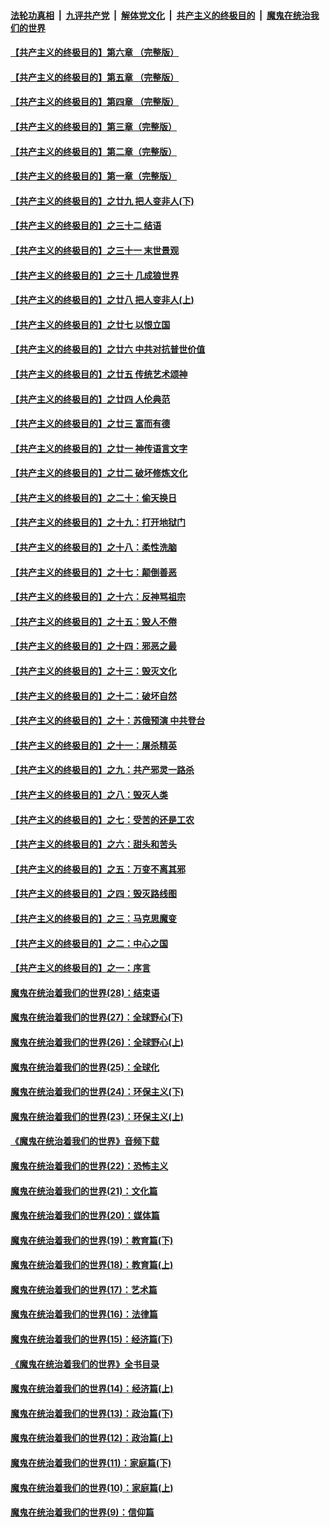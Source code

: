 ####  [法轮功真相](../../../../basic/blob/master/README.md?t=09262313) &nbsp;|&nbsp; [九评共产党](../../../../9ping.md/blob/master/README.md?t=09262313) &nbsp;|&nbsp; [解体党文化](../../../../jtdwh.md/blob/master/README.md?t=09262313)  &nbsp;|&nbsp; [共产主义的终极目的](../../../../gczydzjmd.md/blob/master/README.md?t=09262313) &nbsp;|&nbsp; [魔鬼在统治我们的世界](../../../../mgztzwmdsj.md/blob/master/README.md?t=09262313) 

#### [【共产主义的终极目的】第六章 （完整版）](../pages/nsc422/n11428913.md?t=09262313) 

#### [【共产主义的终极目的】第五章 （完整版）](../pages/nsc422/n11428912.md?t=09262313) 

#### [【共产主义的终极目的】第四章 （完整版）](../pages/nsc422/n11428907.md?t=09262313) 

#### [【共产主义的终极目的】第三章（完整版）](../pages/nsc422/n11428848.md?t=09262313) 

#### [【共产主义的终极目的】第二章（完整版）](../pages/nsc422/n11428831.md?t=09262313) 

#### [【共产主义的终极目的】第一章（完整版）](../pages/nsc422/n11417651.md?t=09262313) 

#### [【共产主义的终极目的】之廿九 把人变非人(下)](../pages/nsc422/n11344140.md?t=09262313) 

#### [【共产主义的终极目的】之三十二 结语](../pages/nsc422/n11360535.md?t=09262313) 

#### [【共产主义的终极目的】之三十一 末世景观](../pages/nsc422/n11351129.md?t=09262313) 

#### [【共产主义的终极目的】之三十 几成狼世界](../pages/nsc422/n11348280.md?t=09262313) 

#### [【共产主义的终极目的】之廿八 把人变非人(上)](../pages/nsc422/n11340492.md?t=09262313) 

#### [【共产主义的终极目的】之廿七 以恨立国](../pages/nsc422/n11336944.md?t=09262313) 

#### [【共产主义的终极目的】之廿六 中共对抗普世价值](../pages/nsc422/n11324785.md?t=09262313) 

#### [【共产主义的终极目的】之廿五 传统艺术颂神](../pages/nsc422/n11296396.md?t=09262313) 

#### [【共产主义的终极目的】之廿四 人伦典范](../pages/nsc422/n11296397.md?t=09262313) 

#### [【共产主义的终极目的】之廿三 富而有德](../pages/nsc422/n11283598.md?t=09262313) 

#### [【共产主义的终极目的】之廿一 神传语言文字](../pages/nsc422/n11263265.md?t=09262313) 

#### [【共产主义的终极目的】之廿二 破坏修炼文化](../pages/nsc422/n11245728.md?t=09262313) 

#### [【共产主义的终极目的】之二十：偷天换日](../pages/nsc422/n11238846.md?t=09262313) 

#### [【共产主义的终极目的】之十九：打开地狱门](../pages/nsc422/n11206376.md?t=09262313) 

#### [【共产主义的终极目的】之十八：柔性洗脑](../pages/nsc422/n11199994.md?t=09262313) 

#### [【共产主义的终极目的】之十七：颠倒善恶](../pages/nsc422/n11179782.md?t=09262313) 

#### [【共产主义的终极目的】之十六：反神骂祖宗](../pages/nsc422/n11166798.md?t=09262313) 

#### [【共产主义的终极目的】之十五：毁人不倦](../pages/nsc422/n11166792.md?t=09262313) 

#### [【共产主义的终极目的】之十四：邪恶之最](../pages/nsc422/n11150249.md?t=09262313) 

#### [【共产主义的终极目的】之十三：毁灭文化](../pages/nsc422/n11135227.md?t=09262313) 

#### [【共产主义的终极目的】之十二：破坏自然](../pages/nsc422/n11135214.md?t=09262313) 

#### [【共产主义的终极目的】之十：苏俄预演 中共登台](../pages/nsc422/n11118424.md?t=09262313) 

#### [【共产主义的终极目的】之十一：屠杀精英](../pages/nsc422/n11118442.md?t=09262313) 

#### [【共产主义的终极目的】之九：共产邪灵一路杀](../pages/nsc422/n11114139.md?t=09262313) 

#### [【共产主义的终极目的】之八：毁灭人类](../pages/nsc422/n11108503.md?t=09262313) 

#### [【共产主义的终极目的】之七：受苦的还是工农](../pages/nsc422/n11101809.md?t=09262313) 

#### [【共产主义的终极目的】之六：甜头和苦头](../pages/nsc422/n11096971.md?t=09262313) 

#### [【共产主义的终极目的】之五：万变不离其邪](../pages/nsc422/n11091285.md?t=09262313) 

#### [【共产主义的终极目的】之四：毁灭路线图](../pages/nsc422/n11086284.md?t=09262313) 

#### [【共产主义的终极目的】之三：马克思魔变](../pages/nsc422/n11061941.md?t=09262313) 

#### [【共产主义的终极目的】之二：中心之国](../pages/nsc422/n11047728.md?t=09262313) 

#### [【共产主义的终极目的】之一：序言](../pages/nsc422/n11086077.md?t=09262313) 

#### [魔鬼在统治着我们的世界(28)：结束语](../pages/nsc422/n10936246.md?t=09262313) 

#### [魔鬼在统治着我们的世界(27)：全球野心(下)](../pages/nsc422/n10928319.md?t=09262313) 

#### [魔鬼在统治着我们的世界(26)：全球野心(上)](../pages/nsc422/n10900318.md?t=09262313) 

#### [魔鬼在统治着我们的世界(25)：全球化](../pages/nsc422/n10788205.md?t=09262313) 

#### [魔鬼在统治着我们的世界(24)：环保主义(下)](../pages/nsc422/n10695307.md?t=09262313) 

#### [魔鬼在统治着我们的世界(23)：环保主义(上)](../pages/nsc422/n10688613.md?t=09262313) 

#### [《魔鬼在统治着我们的世界》音频下载](../pages/nsc422/n10635553.md?t=09262313) 

#### [魔鬼在统治着我们的世界(22)：恐怖主义](../pages/nsc422/n10614727.md?t=09262313) 

#### [魔鬼在统治着我们的世界(21)：文化篇](../pages/nsc422/n10597706.md?t=09262313) 

#### [魔鬼在统治着我们的世界(20)：媒体篇](../pages/nsc422/n10586579.md?t=09262313) 

#### [魔鬼在统治着我们的世界(19)：教育篇(下)](../pages/nsc422/n10564808.md?t=09262313) 

#### [魔鬼在统治着我们的世界(18)：教育篇(上)](../pages/nsc422/n10526970.md?t=09262313) 

#### [魔鬼在统治着我们的世界(17)：艺术篇](../pages/nsc422/n10499093.md?t=09262313) 

#### [魔鬼在统治着我们的世界(16)：法律篇](../pages/nsc422/n10485969.md?t=09262313) 

#### [魔鬼在统治着我们的世界(15)：经济篇(下)](../pages/nsc422/n10469975.md?t=09262313) 

#### [《魔鬼在统治着我们的世界》全书目录](../pages/nsc422/n10464261.md?t=09262313) 

#### [魔鬼在统治着我们的世界(14)：经济篇(上)](../pages/nsc422/n10457370.md?t=09262313) 

#### [魔鬼在统治着我们的世界(13)：政治篇(下)](../pages/nsc422/n10448270.md?t=09262313) 

#### [魔鬼在统治着我们的世界(12)：政治篇(上)](../pages/nsc422/n10444576.md?t=09262313) 

#### [魔鬼在统治着我们的世界(11)：家庭篇(下)](../pages/nsc422/n10440961.md?t=09262313) 

#### [魔鬼在统治着我们的世界(10)：家庭篇(上)](../pages/nsc422/n10435448.md?t=09262313) 

#### [魔鬼在统治着我们的世界(9)：信仰篇](../pages/nsc422/n10432159.md?t=09262313) 

